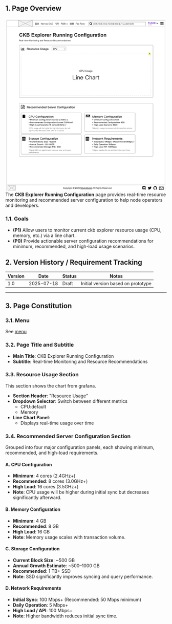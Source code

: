 ## 1. Page Overview
![1](ServerConfigInfoPage_img/1.png)  
The **CKB Explorer Running Configuration** page provides real-time resource monitoring and recommended server configuration to help node operators and developers.

### 1.1. Goals

* **(P1)** Allow users to monitor current ckb explorer resource usage (CPU, memory, etc.) via a line chart.
* **(P0)** Provide actionable server configuration recommendations for minimum, recommended, and high-load usage scenarios.


## 2. Version History / Requirement Tracking

| Version | Date       | Status | Notes                              |
| ------- | ---------- | ------ | ---------------------------------- |
| 1.0     | 2025-07-18 | Draft  | Initial version based on prototype |

---

## 3. Page Constitution

### 3.1. Menu

See [menu](../GeneralComponents/Menu.md)

### 3.2. Page Title and Subtitle

* **Main Title**: CKB Explorer Running Configuration
* **Subtitle**: Real-time Monitoring and Resource Recommendations

### 3.3. Resource Usage Section

This section shows the chart from grafana.

* **Section Header**: "Resource Usage"
* **Dropdown Selector**: Switch between different metrics 
  * CPU:default
  * Memory
* **Line Chart Panel**:
  * Displays real-time usage over time


### 3.4. Recommended Server Configuration Section

Grouped into four major configuration panels, each showing minimum, recommended, and high-load requirements.

#### A. CPU Configuration

* **Minimum**: 4 cores (2.4GHz+)
* **Recommended**: 8 cores (3.0GHz+)
* **High Load**: 16 cores (3.5GHz+)
* **Note**: CPU usage will be higher during initial sync but decreases significantly afterward.

#### B. Memory Configuration

* **Minimum**: 4 GB
* **Recommended**: 8 GB
* **High Load**: 16 GB
* **Note**: Memory usage scales with transaction volume.

#### C. Storage Configuration

* **Current Block Size**: \~500 GB
* **Annual Growth Estimate**: \~500–1000 GB
* **Recommended**: 1 TB+ SSD
* **Note**: SSD significantly improves syncing and query performance.

#### D. Network Requirements

* **Initial Sync**: 100 Mbps+ (Recommended: 50 Mbps minimum)
* **Daily Operation**: 5 Mbps+
* **High Load / API**: 100 Mbps+
* **Note**: Higher bandwidth reduces initial sync time.

